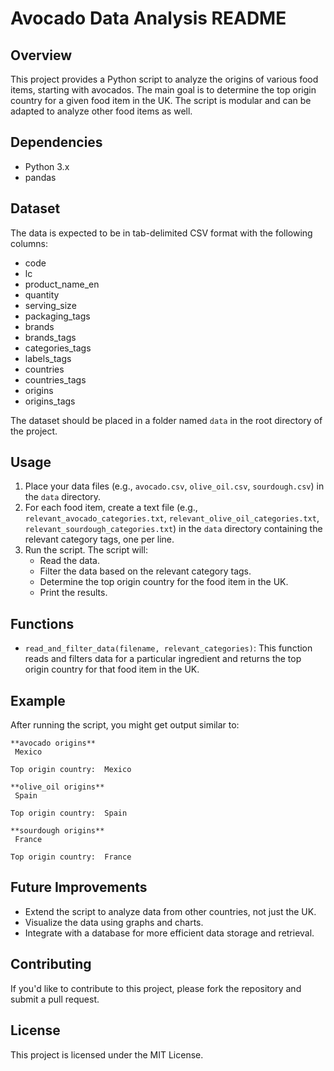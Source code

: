 # Avocado Data Analysis README

## Overview
This project provides a Python script to analyze the origins of various food items, starting with avocados. The main goal is to determine the top origin country for a given food item in the UK. The script is modular and can be adapted to analyze other food items as well.

## Dependencies
- Python 3.x
- pandas

## Dataset
The data is expected to be in tab-delimited CSV format with the following columns:
- code
- lc
- product_name_en
- quantity
- serving_size
- packaging_tags
- brands
- brands_tags
- categories_tags
- labels_tags
- countries
- countries_tags
- origins
- origins_tags

The dataset should be placed in a folder named `data` in the root directory of the project.

## Usage

1. Place your data files (e.g., `avocado.csv`, `olive_oil.csv`, `sourdough.csv`) in the `data` directory.
2. For each food item, create a text file (e.g., `relevant_avocado_categories.txt`, `relevant_olive_oil_categories.txt`, `relevant_sourdough_categories.txt`) in the `data` directory containing the relevant category tags, one per line.
3. Run the script. The script will:
   - Read the data.
   - Filter the data based on the relevant category tags.
   - Determine the top origin country for the food item in the UK.
   - Print the results.

## Functions

- `read_and_filter_data(filename, relevant_categories)`: This function reads and filters data for a particular ingredient and returns the top origin country for that food item in the UK.

## Example

After running the script, you might get output similar to:

```
**avocado origins** 
 Mexico 

Top origin country:  Mexico

**olive_oil origins** 
 Spain 

Top origin country:  Spain

**sourdough origins** 
 France 

Top origin country:  France
```

## Future Improvements

- Extend the script to analyze data from other countries, not just the UK.
- Visualize the data using graphs and charts.
- Integrate with a database for more efficient data storage and retrieval.

## Contributing

If you'd like to contribute to this project, please fork the repository and submit a pull request.

## License

This project is licensed under the MIT License.
